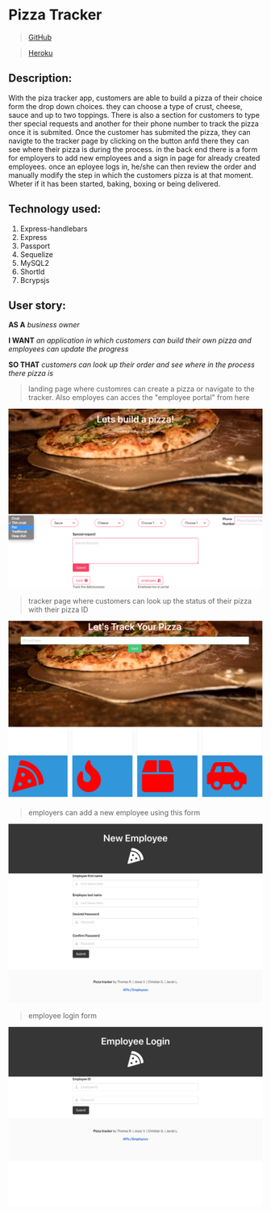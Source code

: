 # **Pizza Tracker** 

>[GitHub](https://github.com/JTLaMarre/Pizza_tracker)

>[Heroku](https://pizza--tracker.herokuapp.com/)


## Description:
With the piza tracker app, customers are able to build a pizza of their choice form the drop down choices. they can choose a type of crust, cheese, sauce and up to two toppings. There is also a section for customers to type ther special requests and another for their phone number to track the pizza once it is submited. Once the customer has submited the pizza, they can navigte to the tracker page by clicking on the button anfd there they can see where their pizza is during the process. 
in the back end there is a form for employers to add new employees and a sign in page for already created employees. once an eployee logs in, he/she can then review the order and manually modify the step in which the customers pizza is at that moment. Wheter if it has been started, baking, boxing or being delivered. 

## Technology used:
1. Express-handlebars
2. Express
3. Passport
4. Sequelize
5. MySQL2
6. ShortId
7. Bcrypsjs

## User story:
**AS A** _business owner_

**I WANT** _an application in which customers can build their own pizza and employees can update the progress_

**SO THAT** _customers can look up their order and see where in the process there pizza is_

>landing page where customres can create a pizza or navigate to the tracker. Also employes can acces the "employee portal" from here

![pizza builder](assets/images/pizzabuilder.jpg)

>tracker page where customers can look up the status of their pizza with their pizza ID

![pizza tracker](assets/images/tracker.jpg)

>employers can add a new employee using this form

![new employee](assets/images/newEmployee.jpg)

>employee login form

![employee login](assets/images/employeeLogin.jpg)



